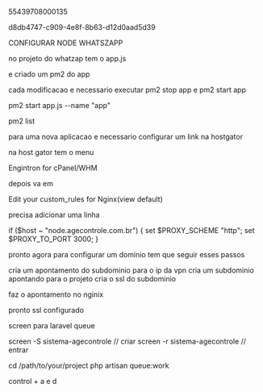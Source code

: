55439708000135

d8db4747-c909-4e8f-8b63-d12d0aad5d39


CONFIGURAR NODE WHATSZAPP

no projeto do whatzap tem o app.js

e criado um pm2 do app

cada modificacao e necessario executar pm2 stop app e pm2 start app

pm2 start app.js --name "app"

pm2 list

para uma nova aplicacao e necessario configurar um link na hostgator

na host gator tem o menu 

Engintron for cPanel/WHM

depois va em 

Edit your custom_rules for Nginx(view default)

precisa adicionar uma linha

 if ($host ~ "node.agecontrole.com.br") {
     set $PROXY_SCHEME "http";
     set $PROXY_TO_PORT 3000;
 }

 pronto agora para configurar um dominio tem que seguir esses passos


 cria um apontamento do subdominio para o ip da vpn
 cria um subdominio apontando para o projeto
 cria o ssl do subdominio

 faz o apontamento no nginix 

 pronto ssl configurado


 screen para laravel queue

 screen -S sistema-agecontrole // criar
 screen -r sistema-agecontrole // entrar

 cd /path/to/your/project
php artisan queue:work


control + a e d


